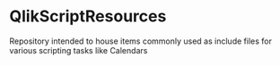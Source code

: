# QlikScriptResources
Repository intended to house items commonly used as include files for various scripting tasks like Calendars
